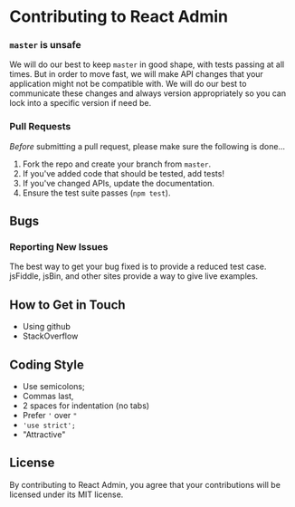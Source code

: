# Contributing to React Admin

### `master` is unsafe

We will do our best to keep `master` in good shape, with tests passing at all times. But in order to move fast, we will make API changes that your application might not be compatible with. We will do our best to communicate these changes and always version appropriately so you can lock into a specific version if need be.

### Pull Requests

*Before* submitting a pull request, please make sure the following is done…

1. Fork the repo and create your branch from `master`.
2. If you've added code that should be tested, add tests!
3. If you've changed APIs, update the documentation.
4. Ensure the test suite passes (`npm test`).

## Bugs

### Reporting New Issues

The best way to get your bug fixed is to provide a reduced test case. jsFiddle, jsBin, and other sites provide a way to give live examples.

## How to Get in Touch

* Using github
* StackOverflow

## Coding Style

* Use semicolons;
* Commas last,
* 2 spaces for indentation (no tabs)
* Prefer `'` over `"`
* `'use strict';`
* "Attractive"

## License

By contributing to React Admin, you agree that your contributions will be licensed under its MIT license.
